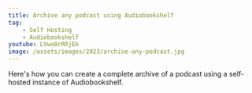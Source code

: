 ```yaml
---
title: Archive any podcast using Audiobookshelf
tag:
    - Self Hosting
    - Audiobookshelf
youtube: LVwo8rRRjEk
image: /assets/images/2023/archive-any-podcast.jpg
---
```


Here's how you can create a complete archive of a podcast using a self-hosted instance of Audiobookshelf.
